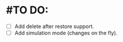 #TO DO:
========

- [ ] Add delete after restore support.
- [ ] Add simulation mode (changes on the fly).
